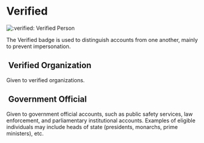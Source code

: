 # Verified

<img src="../../.gitbook/assets/faq/all-profile-badges/verified.png" alt=":verified:" data-size="line"> Verified Person

The Verified badge is used to distinguish accounts from one another, mainly to prevent impersonation.

## <img src="../../.gitbook/assets/faq/all-profile-badges/verifiedOrg.png" alt="" data-size="line"> Verified Organization

Given to verified organizations.

## <img src="../../.gitbook/assets/faq/all-profile-badges/governmentOfficial.png" alt="" data-size="line"> Government Official

Given to government official accounts, such as public safety services, law enforcement, and parliamentary institutional accounts. Examples of eligible individuals may include heads of state (presidents, monarchs, prime ministers), etc.
